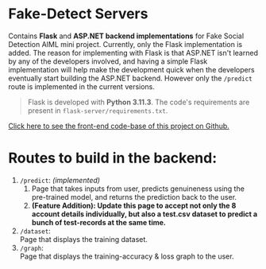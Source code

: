 # Fake-Detect Servers
Contains <b>Flask</b> and <b>ASP.NET backend implementations</b> for Fake Social Detection AIML mini project.
Currently, only the Flask implementation is added. The reason for implementing with Flask is that ASP.NET isn't learned by any of the developers involved, and having a simple Flask implementation will help make the development quick when the developers eventually start building the ASP.NET backend. 
<stonrg>However only the <code>/predict</code> route is implemented in the current versions.</strong>

>Flask is developed with <b>Python 3.11.3</b>. The code's requirements are present in `flask-server/requirements.txt`.

[Click here to see the front-end code-base of this project on Github.](https://github.com/yashwanthSRIVAT/fake-detect-front-end)
# Routes to build in the backend:
<ol>
<li>
<code>/predict</code>: <i>(implemented)</i><br /> 
<ol>
<li>
Page that takes inputs from user, predicts genuineness using the pre-trained model, and returns the prediction back to the user.
</li>
<li>
<strong>(Feature Addition): Update this page to accept not only the 8 account details individually, but also a test.csv dataset to predict a bunch of test-records at the same time.</strong>
</li>
</ol>
</li>
<li><code>/dataset</code>:<br /> Page that displays the training dataset.</li>
<li><code>/graph</code>:<br /> Page that displays the training-accuracy & loss graph to the user.</li>
</ol>
